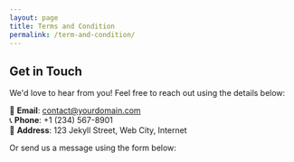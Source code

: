```yaml
---
layout: page
title: Terms and Condition
permalink: /term-and-condition/
---
```

## Get in Touch

We'd love to hear from you! Feel free to reach out using the details below:

📧 **Email**: [contact@yourdomain.com](mailto:contact@yourdomain.com)  
📞 **Phone**: +1 (234) 567-8901  
📍 **Address**: 123 Jekyll Street, Web City, Internet  

Or send us a message using the form below:
